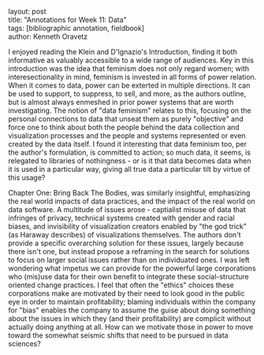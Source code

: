 layout: post  
title: "Annotations for Week 11: Data"  
tags: [bibliographic annotation, fieldbook]  
author: Kenneth Oravetz

I enjoyed reading the Klein and D'Ignazio's Introduction, finding it both informative as valuably accessible to a wide range of audiences. Key in this introduction was the idea that feminism does not only regard women; with interesectionality in mind, feminism is invested in all forms of power relation. When it comes to data, power can be exterted in multiple directions. It can be used to support, to suppress, to sell, and more, as the authors outline, but is almost always enmeshed in prior power systems that are worth investigating. The notion of "data feminism" relates to this, focusing on the personal connections to data that unseat them as purely "objective" and force one to think about both the people behind the data collection and visualization processes and the people and systems represented or even created by the data itself. I found it interesting that data feminism too, per the author's formulation, is committed to action; so much data, it seems, is relegated to libraries of nothingness - or is it that data becomes data when it is used in a particular way, giving all true data a particular tilt by virtue of this usage?

Chapter One: Bring Back The Bodies, was similarly insightful, emphasizing the real world impacts of data practices, and the impact of the real world on data software. A multitude of issues arose - captialist misuse of data that infringes of privacy, technical systems created with gender and racial biases, and invisibility of visualization creators enabled by "the god trick" (as Haraway describes) of visualizations themselves. The authors don't provide a specific overarching solution for these issues, largely because there isn't one, but instead propose a reframing in the search for solutions to focus on larger social issues rather than on individuated ones. I was left wondering what impetus we can provide for the powerful large corporations who (mis)use data for their own benefit to integrate these social-structure oriented change practices. I feel that often the "ethics" choices these corporations make are motivated by their need to look good in the public eye in order to maintain profitability; blaming individuals within the company for "bias" enables the company to assume the guise about doing something about the issues in which they (and their profitability) are complicit without actually doing anything at all. How can we motivate those in power to move toward the somewhat seismic shifts that need to be pursued in data sciences?